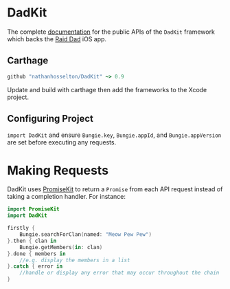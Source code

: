 # DadKit

The complete [documentation](https://nathanhosselton.github.io/DadKit/) for the public APIs of the `DadKit` framework which backs the [Raid Dad](https://raiddad.com) iOS app.

## Carthage

```ruby
github "nathanhosselton/DadKit" ~> 0.9
```

Update and build with carthage then add the frameworks to the Xcode project.

## Configuring Project

`import DadKit` and ensure `Bungie.key`, `Bungie.appId`, and `Bungie.appVersion` are set before executing any requests.

#  Making Requests

DadKit uses [PromiseKit](https://promisekit.org) to return a `Promise` from each API request instead of taking a completion handler. For instance:

```swift
import PromiseKit
import DadKit

firstly {
    Bungie.searchForClan(named: "Meow Pew Pew")
}.then { clan in
    Bungie.getMembers(in: clan)
}.done { members in
    //e.g. display the members in a list
}.catch { error in
    //handle or display any error that may occur throughout the chain
}
```
